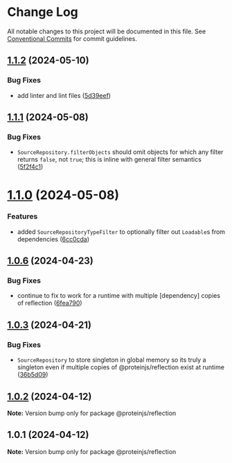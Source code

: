 # Change Log

All notable changes to this project will be documented in this file.
See [Conventional Commits](https://conventionalcommits.org) for commit guidelines.

## [1.1.2](https://github.com/proteinjs/reflection/compare/@proteinjs/reflection@1.1.1...@proteinjs/reflection@1.1.2) (2024-05-10)


### Bug Fixes

* add linter and lint files ([5d39eef](https://github.com/proteinjs/reflection/commit/5d39eef78a5a1d8ab24b188d23ff9220b595e885))





## [1.1.1](https://github.com/proteinjs/reflection/compare/@proteinjs/reflection@1.1.0...@proteinjs/reflection@1.1.1) (2024-05-08)

### Bug Fixes

- `SourceRepository.filterObjects` should omit objects for which any filter returns `false`, not `true`; this is inline with general filter semantics ([5f2f4c1](https://github.com/proteinjs/reflection/commit/5f2f4c133f47e447d08bc061f2b7177a767e977b))

# [1.1.0](https://github.com/proteinjs/reflection/compare/@proteinjs/reflection@1.0.7...@proteinjs/reflection@1.1.0) (2024-05-08)

### Features

- added `SourceRepositoryTypeFilter` to optionally filter out `Loadable`s from dependencies ([6cc0cda](https://github.com/proteinjs/reflection/commit/6cc0cdada9bb5e0d8fe8281582722bfb8aa7de64))

## [1.0.6](https://github.com/proteinjs/reflection/compare/@proteinjs/reflection@1.0.5...@proteinjs/reflection@1.0.6) (2024-04-23)

### Bug Fixes

- continue to fix to work for a runtime with multiple [dependency] copies of reflection ([6fea790](https://github.com/proteinjs/reflection/commit/6fea79006a60bd2719272cd061e373d3cdba1c49))

## [1.0.3](https://github.com/proteinjs/reflection/compare/@proteinjs/reflection@1.0.2...@proteinjs/reflection@1.0.3) (2024-04-21)

### Bug Fixes

- `SourceRepository` to store singleton in global memory so its truly a singleton even if multiple copies of @proteinjs/reflection exist at runtime ([36b5d09](https://github.com/proteinjs/reflection/commit/36b5d09139d337550f68f694d10b94cfd3c8b317))

## [1.0.2](https://github.com/proteinjs/reflection/compare/@proteinjs/reflection@1.0.1...@proteinjs/reflection@1.0.2) (2024-04-12)

**Note:** Version bump only for package @proteinjs/reflection

## 1.0.1 (2024-04-12)

**Note:** Version bump only for package @proteinjs/reflection
